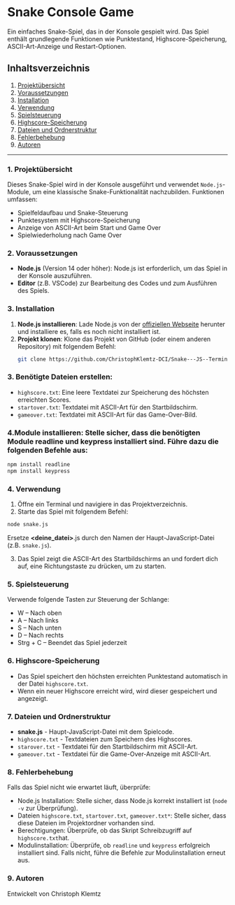 # Snake Console Game

Ein einfaches Snake-Spiel, das in der Konsole gespielt wird. Das Spiel enthält grundlegende Funktionen wie Punktestand, Highscore-Speicherung, ASCII-Art-Anzeige und Restart-Optionen.

## Inhaltsverzeichnis

1. [Projektübersicht](#projektübersicht)
2. [Voraussetzungen](#voraussetzungen)
3. [Installation](#installation)
4. [Verwendung](#verwendung)
5. [Spielsteuerung](#spielsteuerung)
6. [Highscore-Speicherung](#highscore-speicherung)
7. [Dateien und Ordnerstruktur](#dateien-und-ordnerstruktur)
8. [Fehlerbehebung](#fehlerbehebung)
9. [Autoren](#autoren)

---

### 1. Projektübersicht

Dieses Snake-Spiel wird in der Konsole ausgeführt und verwendet `Node.js`-Module, um eine klassische Snake-Funktionalität nachzubilden. Funktionen umfassen:

- Spielfeldaufbau und Snake-Steuerung
- Punktesystem mit Highscore-Speicherung
- Anzeige von ASCII-Art beim Start und Game Over
- Spielwiederholung nach Game Over

### 2. Voraussetzungen

- **Node.js** (Version 14 oder höher): Node.js ist erforderlich, um das Spiel in der Konsole auszuführen.
- **Editor** (z.B. VSCode) zur Bearbeitung des Codes und zum Ausführen des Spiels.

### 3. Installation

1. **Node.js installieren**: Lade Node.js von der [offiziellen Webseite](https://nodejs.org/) herunter und installiere es, falls es noch nicht installiert ist.
2. **Projekt klonen**: Klone das Projekt von GitHub (oder einem anderen Repository) mit folgendem Befehl:
   ```bash
   git clone https://github.com/ChristophKlemtz-DCI/Snake---JS--Terminal.git
   ```

### 3. Benötigte Dateien erstellen:

- `highscore.txt`: Eine leere Textdatei zur Speicherung des höchsten erreichten Scores.
- `startover.txt`: Textdatei mit ASCII-Art für den Startbildschirm.
- `gameover.txt`: Textdatei mit ASCII-Art für das Game-Over-Bild.

### 4.Module installieren: Stelle sicher, dass die benötigten Module **readline** und **keypress** installiert sind. Führe dazu die folgenden Befehle aus:

```bash
npm install readline
npm install keypress
```

### 4. Verwendung

1. Öffne ein Terminal und navigiere in das Projektverzeichnis.
2. Starte das Spiel mit folgendem Befehl:

```bash
node snake.js
```

Ersetze **<deine_datei>**.js durch den Namen der Haupt-JavaScript-Datei (z.B. `snake.js`).

3. Das Spiel zeigt die ASCII-Art des Startbildschirms an und fordert dich auf, eine Richtungstaste zu drücken, um zu starten.

### 5. Spielsteuerung

Verwende folgende Tasten zur Steuerung der Schlange:

- W – Nach oben
- A – Nach links
- S – Nach unten
- D – Nach rechts
- Strg + C – Beendet das Spiel jederzeit

### 6. Highscore-Speicherung

- Das Spiel speichert den höchsten erreichten Punktestand automatisch in der Datei `highscore.txt`.
- Wenn ein neuer Highscore erreicht wird, wird dieser gespeichert und angezeigt.

### 7. Dateien und Ordnerstruktur

- **snake.js** - Haupt-JavaScript-Datei mit dem Spielcode.
- `highscore.txt` - Textdateien zum Speichern des Highscores.
- `starover.txt` - Textdatei für den Startbildschirm mit ASCII-Art.
- `gameover.txt` - Textdatei für die Game-Over-Anzeige mit ASCII-Art.

### 8. Fehlerbehebung

Falls das Spiel nicht wie erwartet läuft, überprüfe:

- Node.js Installation: Stelle sicher, dass Node.js korrekt installiert ist (`node -v` zur Überprüfung).
- Dateien `highscore.txt`, `startover.txt`, `gameover.txt*`: Stelle sicher, dass diese Dateien im Projektordner vorhanden sind.
- Berechtigungen: Überprüfe, ob das Skript Schreibzugriff auf `highscore.txt`hat.
- Modulinstallation: Überprüfe, ob `readline` und `keypress` erfolgreich installiert sind. Falls nicht, führe die Befehle zur Modulinstallation erneut aus.

### 9. Autoren

Entwickelt von Christoph Klemtz
